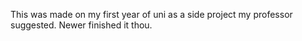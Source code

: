This was made on my first year of uni as a side project my professor suggested. Newer finished it thou.
